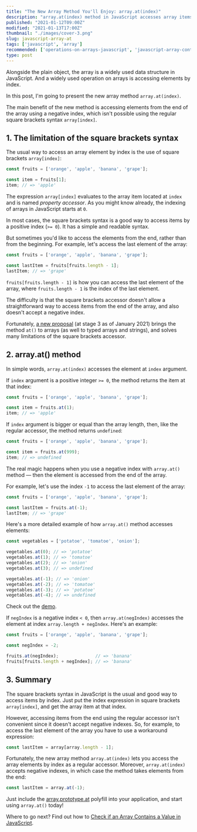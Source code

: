 ```yaml
---
title: "The New Array Method You'll Enjoy: array.at(index)"
description: "array.at(index) method in JavaScript accesses array items at positive and (finally!) at negative indexes."
published: "2021-01-12T09:00Z"
modified: "2021-01-13T17:00Z"
thumbnail: "./images/cover-3.png"
slug: javascript-array-at
tags: ['javascript', 'array']
recommended: ['operations-on-arrays-javascript', 'javascript-array-contains-value']
type: post
---
```


Alongside the plain object, the array is a widely used data structure in JavaScript. And a widely used operation on arrays is accessing elements by index.  

In this post, I'm going to present the new array method `array.at(index)`.    

The main benefit of the new method is accessing elements from the end of the array using a negative index, which isn't possible using the regular square brackets syntax `array[index]`.  

## 1. The limitation of the square brackets syntax

The usual way to access an array element by index is the use of square brackets `array[index]`:

```javascript
const fruits = ['orange', 'apple', 'banana', 'grape'];

const item = fruits[1];
item; // => 'apple'
```

The expression `array[index]` evaluates to the array item located at `index` and is named *property accessor*. As you might know already, the indexing of arrays in JavaScript starts at `0`.  

In most cases, the square brackets syntax is a good way to access items by a positive index (`>= 0`). It has a simple and readable syntax.  

But sometimes you'd like to access the elements from the end, rather than from the beginning. For example, let's access the last element of the array:

```javascript
const fruits = ['orange', 'apple', 'banana', 'grape'];

const lastItem = fruits[fruits.length - 1];
lastItem; // => 'grape'
```

`fruits[fruits.length - 1]` is how you can access the last element of the array, where `fruits.length - 1` is the index of the last element.  

The difficulty is that the square brackets accessor doesn't allow a straightforward way to access items from the end of the array, and also doesn't accept a negative index.  

Fortunately, [a new proposal](https://github.com/tc39/proposal-relative-indexing-method) (at stage 3 as of January 2021) brings the method `at()` to arrays (as well to typed arrays and strings), and solves many limitations of the square brackets accessor.  

## 2. array.at() method

In simple words, `array.at(index)` accesses the element at `index` argument.  

If `index` argument is a positive integer `>= 0`, the method returns the item at that index:

```javascript
const fruits = ['orange', 'apple', 'banana', 'grape'];

const item = fruits.at(1);
item; // => 'apple'
```

If `index` argument is bigger or equal than the array length, then, like the regular accessor, the method returns `undefined`:

```javascript
const fruits = ['orange', 'apple', 'banana', 'grape'];

const item = fruits.at(999);
item; // => undefined
```

The real magic happens when you use a negative index with `array.at()` method &mdash; then the element is accessed from the end of the array. 

For example, let's use the index `-1` to access the last element of 
the array:

```javascript
const fruits = ['orange', 'apple', 'banana', 'grape'];

const lastItem = fruits.at(-1);
lastItem; // => 'grape'
```

Here's a more detailed example of how `array.at()` method accesses elements:

```javascript
const vegetables = ['potatoe', 'tomatoe', 'onion'];

vegetables.at(0); // => 'potatoe'
vegetables.at(1); // => 'tomatoe'
vegetables.at(2); // => 'onion'
vegetables.at(3); // => undefined

vegetables.at(-1); // => 'onion'
vegetables.at(-2); // => 'tomatoe'
vegetables.at(-3); // => 'potatoe'
vegetables.at(-4); // => undefined
```

Check out the [demo](https://codesandbox.io/s/array-at-method-2xr74?file=/src/index.js).

If `negIndex` is a negative index `< 0`, then `array.at(negIndex)` accesses 
the element at index `array.length + negIndex`. Here's an example:

```javascript
const fruits = ['orange', 'apple', 'banana', 'grape'];

const negIndex = -2;

fruits.at(negIndex);              // => 'banana'
fruits[fruits.length + negIndex]; // => 'banana'
```

## 3. Summary

The square brackets syntax in JavaScript is the usual and good way to access items by index. Just put the index expression in square brackets `array[index]`,
and get the array item at that index.  

However, accessing items from the end using the regular accessor isn't convenient since it doesn't accept negative indexes. So, for example, to access the last element of the array you have to use a workaround expression: 

```javascript
const lastItem = array[array.length - 1];
```

Fortunately, the new array method `array.at(index)` lets you access the array elements by index as a regular accessor. Moreover, `array.at(index)` accepts negative indexes, in which case the method takes elements from the end: 

```javascript
const lastItem = array.at(-1);
```

Just include the [array.prototype.at](https://github.com/es-shims/Array.prototype.at) polyfill into your application, and start using `array.at()` today!

Where to go next? Find out how to [Check if an Array Contains a Value in JavaScript](/javascript-array-contains-value/).